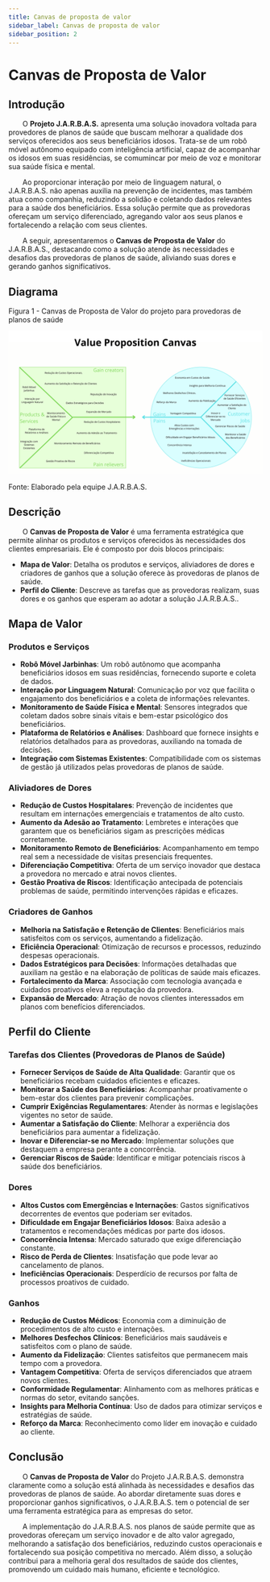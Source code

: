 ```yaml
---
title: Canvas de proposta de valor
sidebar_label: Canvas de proposta de valor
sidebar_position: 2
---
```


# **Canvas de Proposta de Valor**

## Introdução

&emsp;&emsp;O **Projeto J.A.R.B.A.S.** apresenta uma solução inovadora voltada para provedores de planos de saúde que buscam melhorar a qualidade dos serviços oferecidos aos seus beneficiários idosos. Trata-se de um robô móvel autônomo equipado com inteligência artificial, capaz de acompanhar os idosos em suas residências, se comumincar por meio de voz e monitorar sua saúde física e mental.

&emsp;&emsp;Ao proporcionar interação por meio de linguagem natural, o J.A.R.B.A.S. não apenas auxilia na prevenção de incidentes, mas também atua como companhia, reduzindo a solidão e coletando dados relevantes para a saúde dos beneficiários. Essa solução permite que as provedoras ofereçam um serviço diferenciado, agregando valor aos seus planos e fortalecendo a relação com seus clientes.

&emsp;&emsp;A seguir, apresentaremos o **Canvas de Proposta de Valor** do J.A.R.B.A.S., destacando como a solução atende às necessidades e desafios das provedoras de planos de saúde, aliviando suas dores e gerando ganhos significativos.

## Diagrama

<p style={{textAlign: 'center'}}>Figura 1 - Canvas de Proposta de Valor do projeto para provedoras de planos de saúde</p>

![Value Proposition Canvas](../../../static/img/vpc.png)

<p style={{textAlign: 'center'}}>Fonte: Elaborado pela equipe J.A.R.B.A.S.</p>

## Descrição

&emsp;&emsp;O **Canvas de Proposta de Valor** é uma ferramenta estratégica que permite alinhar os produtos e serviços oferecidos às necessidades dos clientes empresariais. Ele é composto por dois blocos principais:

- **Mapa de Valor**: Detalha os produtos e serviços, aliviadores de dores e criadores de ganhos que a solução oferece às provedoras de planos de saúde.
- **Perfil do Cliente**: Descreve as tarefas que as provedoras realizam, suas dores e os ganhos que esperam ao adotar a solução J.A.R.B.A.S..

## Mapa de Valor

### Produtos e Serviços

- **Robô Móvel Jarbinhas**: Um robô autônomo que acompanha beneficiários idosos em suas residências, fornecendo suporte e coleta de dados.
- **Interação por Linguagem Natural**: Comunicação por voz que facilita o engajamento dos beneficiários e a coleta de informações relevantes.
- **Monitoramento de Saúde Física e Mental**: Sensores integrados que coletam dados sobre sinais vitais e bem-estar psicológico dos beneficiários.
- **Plataforma de Relatórios e Análises**: Dashboard que fornece insights e relatórios detalhados para as provedoras, auxiliando na tomada de decisões.
- **Integração com Sistemas Existentes**: Compatibilidade com os sistemas de gestão já utilizados pelas provedoras de planos de saúde.

### Aliviadores de Dores

- **Redução de Custos Hospitalares**: Prevenção de incidentes que resultam em internações emergenciais e tratamentos de alto custo.
- **Aumento da Adesão ao Tratamento**: Lembretes e interações que garantem que os beneficiários sigam as prescrições médicas corretamente.
- **Monitoramento Remoto de Beneficiários**: Acompanhamento em tempo real sem a necessidade de visitas presenciais frequentes.
- **Diferenciação Competitiva**: Oferta de um serviço inovador que destaca a provedora no mercado e atrai novos clientes.
- **Gestão Proativa de Riscos**: Identificação antecipada de potenciais problemas de saúde, permitindo intervenções rápidas e eficazes.

### Criadores de Ganhos


- **Melhoria na Satisfação e Retenção de Clientes**: Beneficiários mais satisfeitos com os serviços, aumentando a fidelização.
- **Eficiência Operacional**: Otimização de recursos e processos, reduzindo despesas operacionais.
- **Dados Estratégicos para Decisões**: Informações detalhadas que auxiliam na gestão e na elaboração de políticas de saúde mais eficazes.
- **Fortalecimento da Marca**: Associação com tecnologia avançada e cuidados proativos eleva a reputação da provedora.
- **Expansão de Mercado**: Atração de novos clientes interessados em planos com benefícios diferenciados.

## Perfil do Cliente

### Tarefas dos Clientes (Provedoras de Planos de Saúde)

- **Fornecer Serviços de Saúde de Alta Qualidade**: Garantir que os beneficiários recebam cuidados eficientes e eficazes.
- **Monitorar a Saúde dos Beneficiários**: Acompanhar proativamente o bem-estar dos clientes para prevenir complicações.
- **Cumprir Exigências Regulamentares**: Atender às normas e legislações vigentes no setor de saúde.
- **Aumentar a Satisfação do Cliente**: Melhorar a experiência dos beneficiários para aumentar a fidelização.
- **Inovar e Diferenciar-se no Mercado**: Implementar soluções que destaquem a empresa perante a concorrência.
- **Gerenciar Riscos de Saúde**: Identificar e mitigar potenciais riscos à saúde dos beneficiários.

### Dores

- **Altos Custos com Emergências e Internações**: Gastos significativos decorrentes de eventos que poderiam ser evitados.
- **Dificuldade em Engajar Beneficiários Idosos**: Baixa adesão a tratamentos e recomendações médicas por parte dos idosos.
- **Concorrência Intensa**: Mercado saturado que exige diferenciação constante.
- **Risco de Perda de Clientes**: Insatisfação que pode levar ao cancelamento de planos.
- **Ineficiências Operacionais**: Desperdício de recursos por falta de processos proativos de cuidado.

### Ganhos

- **Redução de Custos Médicos**: Economia com a diminuição de procedimentos de alto custo e internações.
- **Melhores Desfechos Clínicos**: Beneficiários mais saudáveis e satisfeitos com o plano de saúde.
- **Aumento da Fidelização**: Clientes satisfeitos que permanecem mais tempo com a provedora.
- **Vantagem Competitiva**: Oferta de serviços diferenciados que atraem novos clientes.
- **Conformidade Regulamentar**: Alinhamento com as melhores práticas e normas do setor, evitando sanções.
- **Insights para Melhoria Contínua**: Uso de dados para otimizar serviços e estratégias de saúde.
- **Reforço da Marca**: Reconhecimento como líder em inovação e cuidado ao cliente.

## Conclusão

&emsp;&emsp;O **Canvas de Proposta de Valor** do Projeto J.A.R.B.A.S. demonstra claramente como a solução está alinhada às necessidades e desafios das provedoras de planos de saúde. Ao abordar diretamente suas dores e proporcionar ganhos significativos, o J.A.R.B.A.S. tem o potencial de ser uma ferramenta estratégica para as empresas do setor.

&emsp;&emsp;A implementação do J.A.R.B.A.S. nos planos de saúde permite que as provedoras ofereçam um serviço inovador e de alto valor agregado, melhorando a satisfação dos beneficiários, reduzindo custos operacionais e fortalecendo sua posição competitiva no mercado. Além disso, a solução contribui para a melhoria geral dos resultados de saúde dos clientes, promovendo um cuidado mais humano, eficiente e tecnológico.